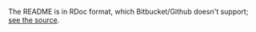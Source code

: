 The README is in RDoc format, which Bitbucket/Github doesn't support; [see the source](https://bitbucket.org/ged/ruby-wordnet/src/3db62d5ed69878e8e7c36795d3379291db0402d6/README.rdoc?at=default).